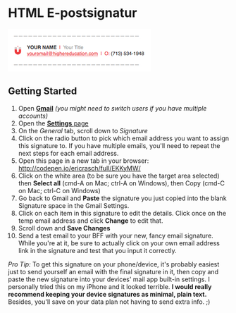 # HTML E-postsignatur

![HTML Email Signature Example](https://github.com/HigherEducation/email-signature/blob/master/example.jpg)

## Getting Started

1. Open [**Gmail**](https://mail.google.com/) _(you might need to switch users if you have multiple accounts)_
2. Open the [**Settings** page](https://mail.google.com/mail/u/0/#settings/general)
3. On the *General* tab, scroll down to _Signature_
4. Click on the radio button to pick which email address you want to assign this signature to. If you have multiple emails, you'll need to repeat the next steps for each email address.
5. Open this page in a new tab in your browser: http://codepen.io/ericrasch/full/EKKyMW/
6. Click on the white area (to be sure you have the target area selected) then **Select all** (cmd-A on Mac; ctrl-A on Windows), then Copy (cmd-C on Mac; ctrl-C on Windows)
7. Go back to Gmail and **Paste** the signature you just copied into the blank Signature space in the Gmail Settings.
8. Click on each item in this signature to edit the details. Click once on the temp email address and click **Change** to edit that.
9. Scroll down and **Save Changes**
10. Send a test email to your BFF with your new, fancy email signature. While you're at it, be sure to actually click on your own email address link in the signature and test that you input it correctly.

_Pro Tip:_ To get this signature on your phone/device, it's probably easiest just to send yourself an email with the final signature in it, then copy and paste the new signature into your devices' mail app built-in settings. I personally tried this on my iPhone and it looked terrible. **I would really recommend keeping your device signatures as minimal, plain text.** Besides, you'll save on your data plan not having to send extra info. ;)
